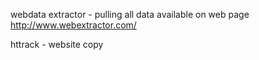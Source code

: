 webdata extractor - pulling all data available on web page
http://www.webextractor.com/

httrack - website copy
